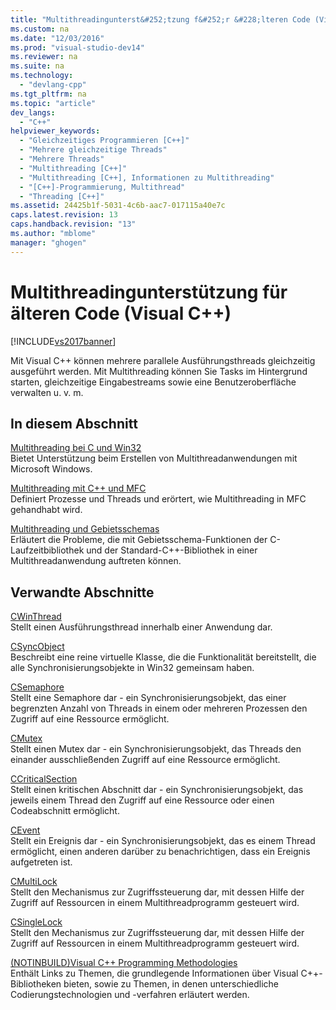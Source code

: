 ```yaml
---
title: "Multithreadingunterst&#252;tzung f&#252;r &#228;lteren Code (Visual C++)"
ms.custom: na
ms.date: "12/03/2016"
ms.prod: "visual-studio-dev14"
ms.reviewer: na
ms.suite: na
ms.technology: 
  - "devlang-cpp"
ms.tgt_pltfrm: na
ms.topic: "article"
dev_langs: 
  - "C++"
helpviewer_keywords: 
  - "Gleichzeitiges Programmieren [C++]"
  - "Mehrere gleichzeitige Threads"
  - "Mehrere Threads"
  - "Multithreading [C++]"
  - "Multithreading [C++], Informationen zu Multithreading"
  - "[C++]-Programmierung, Multithread"
  - "Threading [C++]"
ms.assetid: 24425b1f-5031-4c6b-aac7-017115a40e7c
caps.latest.revision: 13
caps.handback.revision: "13"
ms.author: "mblome"
manager: "ghogen"
---
```

# Multithreadingunterst&#252;tzung f&#252;r &#228;lteren Code (Visual C++)
[!INCLUDE[vs2017banner](../../assembler/inline/includes/vs2017banner.md)]

Mit Visual C\+\+ können mehrere parallele Ausführungsthreads gleichzeitig ausgeführt werden.  Mit Multithreading können Sie Tasks im Hintergrund starten, gleichzeitige Eingabestreams sowie eine Benutzeroberfläche verwalten u. v. m.  
  
## In diesem Abschnitt  
 [Multithreading bei C und Win32](../../parallel/multithreading-with-c-and-win32.md)  
 Bietet Unterstützung beim Erstellen von Multithreadanwendungen mit Microsoft Windows.  
  
 [Multithreading mit C\+\+ und MFC](../../parallel/multithreading-with-cpp-and-mfc.md)  
 Definiert Prozesse und Threads und erörtert, wie Multithreading in MFC gehandhabt wird.  
  
 [Multithreading und Gebietsschemas](../../parallel/multithreading-and-locales.md)  
 Erläutert die Probleme, die mit Gebietsschema\-Funktionen der C\-Laufzeitbibliothek und der Standard\-C\+\+\-Bibliothek in einer Multithreadanwendung auftreten können.  
  
## Verwandte Abschnitte  
 [CWinThread](../../mfc/reference/cwinthread-class.md)  
 Stellt einen Ausführungsthread innerhalb einer Anwendung dar.  
  
 [CSyncObject](../../mfc/reference/csyncobject-class.md)  
 Beschreibt eine reine virtuelle Klasse, die die Funktionalität bereitstellt, die alle Synchronisierungsobjekte in Win32 gemeinsam haben.  
  
 [CSemaphore](../../mfc/reference/csemaphore-class.md)  
 Stellt eine Semaphore dar \- ein Synchronisierungsobjekt, das einer begrenzten Anzahl von Threads in einem oder mehreren Prozessen den Zugriff auf eine Ressource ermöglicht.  
  
 [CMutex](../../mfc/reference/cmutex-class.md)  
 Stellt einen Mutex dar \- ein Synchronisierungsobjekt, das Threads den einander ausschließenden Zugriff auf eine Ressource ermöglicht.  
  
 [CCriticalSection](../../mfc/reference/ccriticalsection-class.md)  
 Stellt einen kritischen Abschnitt dar \- ein Synchronisierungsobjekt, das jeweils einem Thread den Zugriff auf eine Ressource oder einen Codeabschnitt ermöglicht.  
  
 [CEvent](../../mfc/reference/cevent-class.md)  
 Stellt ein Ereignis dar \- ein Synchronisierungsobjekt, das es einem Thread ermöglicht, einen anderen darüber zu benachrichtigen, dass ein Ereignis aufgetreten ist.  
  
 [CMultiLock](../../mfc/reference/cmultilock-class.md)  
 Stellt den Mechanismus zur Zugriffssteuerung dar, mit dessen Hilfe der Zugriff auf Ressourcen in einem Multithreadprogramm gesteuert wird.  
  
 [CSingleLock](../../mfc/reference/csinglelock-class.md)  
 Stellt den Mechanismus zur Zugriffssteuerung dar, mit dessen Hilfe der Zugriff auf Ressourcen in einem Multithreadprogramm gesteuert wird.  
  
 [\(NOTINBUILD\)Visual C\+\+ Programming Methodologies](assetId:///0822f806-fa81-4b65-bf0f-1e2921f30c95)  
 Enthält Links zu Themen, die grundlegende Informationen über Visual C\+\+\-Bibliotheken bieten, sowie zu Themen, in denen unterschiedliche Codierungstechnologien und \-verfahren erläutert werden.